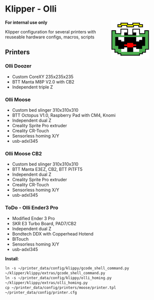 # Klipper - Olli

__For internal use only<img align="right" style="padding: 0 2em 2em 2em" width=128 src=".theme/sidebar-logo.svg" />__

Klipper configuration for several printers with reuseable hardware configs, macros, scripts

## Printers

### Olli Doozer 
- Custom CoreXY 235x235x235
- BTT Manta M8P V2.0 with CB2
- Independent triple Z

### Olli Moose
- Custom bed slinger 310x310x310
- BTT Octopus V1.0, Raspberry Pad with CM4, Knomi
- Independent dual Z
- Creality Sprite Pro extruder
- Creality CR-Touch
- Sensorless homing X/Y
- usb-adxl345

### Olli Moose CB2
- Custom bed slinger 310x310x310
- BTT Manta E3EZ, CB2, BTT PiTFT5
- Independent dual Z
- Creality Sprite Pro extruder
- Creality CR-Touch
- Sensorless homing X/Y
- usb-adxl345

### ToDo - Olli Ender3 Pro
- Modified Ender 3 Pro
- SKR E3 Turbo Board, PAD7/CB2
- Independent dual Z
- Bondtech DDX with Copperhead Hotend
- BlTouch
- Sensorless homing X/Y
- usb-adxl345

__Install__: 
```
ln -s ~/printer_data/config/klippy/gcode_shell_command.py ~/klipper/klippy/extras/gcode_shell_command.py
ln -s ~/printer_data/config/klippy/olli_homing.py ~/klipper/klippy/extras/olli_homing.py
cp ~/printer_data/config/printers/moose/printer.tpl ~/printer_data/config/printer.cfg
```
